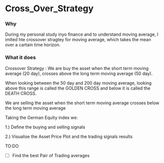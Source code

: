 # Cross_Over_Strategy

### Why 
During my personal study inyo finance and to understand moving average, I imlted hte crossover stragtey for moving average, which takes the mean over a cartain time horizon.

### What it does

Crossover Strategy :
We are buy the asset when the short term moving average (20 day), crosses above the long term moving average (50 day).

When looking between the 50 day and 200 day moving average, looking above this range is called the GOLDEN CROSS and below it is called the DEATH CROSS.

We are selling the asset when the short term moving average crosses below the long term moving average

Taking the German Equity index we:

1.) Define the buying and selling signals

2.) Visualise the Asset Price Plot and the trading signals  results


TO:DO

- [ ] Find the best Pair of Trading averages
  
